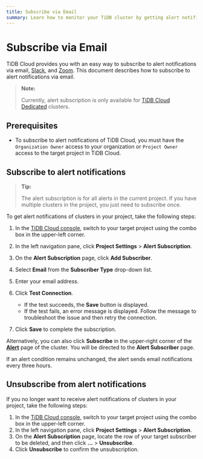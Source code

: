 ```yaml
---
title: Subscribe via Email
summary: Learn how to monitor your TiDB cluster by getting alert notifications via Email.
---
```


# Subscribe via Email

TiDB Cloud provides you with an easy way to subscribe to alert notifications via email, [Slack](/tidb-cloud/monitor-alert-slack.md), and [Zoom](/tidb-cloud/monitor-alert-zoom.md). This document describes how to subscribe to alert notifications via email.

> **Note:**
>
> Currently, alert subscription is only available for [TiDB Cloud Dedicated](/tidb-cloud/select-cluster-tier.md#tidb-cloud-dedicated) clusters.

## Prerequisites

- To subscribe to alert notifications of TiDB Cloud, you must have the `Organization Owner` access to your organization or `Project Owner` access to the target project in TiDB Cloud.

## Subscribe to alert notifications

> **Tip:**
>
> The alert subscription is for all alerts in the current project. If you have multiple clusters in the project, you just need to subscribe once.

To get alert notifications of clusters in your project, take the following steps:

1. In the [TiDB Cloud console](https://tidbcloud.com), switch to your target project using the combo box in the upper-left corner.
2. In the left navigation pane, click **Project Settings** > **Alert Subscription**.
3. On the **Alert Subscription** page, click **Add Subscriber**.
4. Select **Email** from the **Subscriber Type** drop-down list.
5. Enter your email address.
6. Click **Test Connection**.

    - If the test succeeds, the **Save** button is displayed.
    - If the test fails, an error message is displayed. Follow the message to troubleshoot the issue and then retry the connection.

7. Click **Save** to complete the subscription.

Alternatively, you can also click **Subscribe** in the upper-right corner of the [**Alert**](/tidb-cloud/monitor-built-in-alerting.md#view-alerts) page of the cluster. You will be directed to the **Alert Subscriber** page.

If an alert condition remains unchanged, the alert sends email notifications every three hours.

## Unsubscribe from alert notifications

If you no longer want to receive alert notifications of clusters in your project, take the following steps:

1. In the [TiDB Cloud console](https://tidbcloud.com), switch to your target project using the combo box in the upper-left corner.
2. In the left navigation pane, click **Project Settings** > **Alert Subscription**.
3. On the **Alert Subscription** page, locate the row of your target subscriber to be deleted, and then click **...** > **Unsubscribe**.
4. Click **Unsubscribe** to confirm the unsubscription.